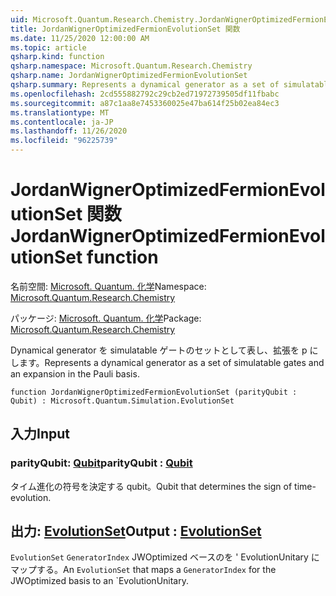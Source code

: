 ```yaml
---
uid: Microsoft.Quantum.Research.Chemistry.JordanWignerOptimizedFermionEvolutionSet
title: JordanWignerOptimizedFermionEvolutionSet 関数
ms.date: 11/25/2020 12:00:00 AM
ms.topic: article
qsharp.kind: function
qsharp.namespace: Microsoft.Quantum.Research.Chemistry
qsharp.name: JordanWignerOptimizedFermionEvolutionSet
qsharp.summary: Represents a dynamical generator as a set of simulatable gates and an expansion in the Pauli basis.
ms.openlocfilehash: 2cd555882792c29cb2ed71972739505df11fbabc
ms.sourcegitcommit: a87c1aa8e7453360025e47ba614f25b02ea84ec3
ms.translationtype: MT
ms.contentlocale: ja-JP
ms.lasthandoff: 11/26/2020
ms.locfileid: "96225739"
---
```

# <a name="jordanwigneroptimizedfermionevolutionset-function"></a><span data-ttu-id="3f3e4-102">JordanWignerOptimizedFermionEvolutionSet 関数</span><span class="sxs-lookup"><span data-stu-id="3f3e4-102">JordanWignerOptimizedFermionEvolutionSet function</span></span>

<span data-ttu-id="3f3e4-103">名前空間: [Microsoft. Quantum. 化学](xref:Microsoft.Quantum.Research.Chemistry)</span><span class="sxs-lookup"><span data-stu-id="3f3e4-103">Namespace: [Microsoft.Quantum.Research.Chemistry](xref:Microsoft.Quantum.Research.Chemistry)</span></span>

<span data-ttu-id="3f3e4-104">パッケージ: [Microsoft. Quantum. 化学](https://nuget.org/packages/Microsoft.Quantum.Research.Chemistry)</span><span class="sxs-lookup"><span data-stu-id="3f3e4-104">Package: [Microsoft.Quantum.Research.Chemistry](https://nuget.org/packages/Microsoft.Quantum.Research.Chemistry)</span></span>


<span data-ttu-id="3f3e4-105">Dynamical generator を simulatable ゲートのセットとして表し、拡張を p にします。</span><span class="sxs-lookup"><span data-stu-id="3f3e4-105">Represents a dynamical generator as a set of simulatable gates and an expansion in the Pauli basis.</span></span>

```qsharp
function JordanWignerOptimizedFermionEvolutionSet (parityQubit : Qubit) : Microsoft.Quantum.Simulation.EvolutionSet
```


## <a name="input"></a><span data-ttu-id="3f3e4-106">入力</span><span class="sxs-lookup"><span data-stu-id="3f3e4-106">Input</span></span>

### <a name="parityqubit--qubit"></a><span data-ttu-id="3f3e4-107">parityQubit: [Qubit](xref:microsoft.quantum.lang-ref.qubit)</span><span class="sxs-lookup"><span data-stu-id="3f3e4-107">parityQubit : [Qubit](xref:microsoft.quantum.lang-ref.qubit)</span></span>

<span data-ttu-id="3f3e4-108">タイム進化の符号を決定する qubit。</span><span class="sxs-lookup"><span data-stu-id="3f3e4-108">Qubit that determines the sign of time-evolution.</span></span>



## <a name="output--evolutionset"></a><span data-ttu-id="3f3e4-109">出力: [EvolutionSet](xref:Microsoft.Quantum.Simulation.EvolutionSet)</span><span class="sxs-lookup"><span data-stu-id="3f3e4-109">Output : [EvolutionSet](xref:Microsoft.Quantum.Simulation.EvolutionSet)</span></span>

<span data-ttu-id="3f3e4-110">`EvolutionSet` `GeneratorIndex` JWOptimized ベースのを ' EvolutionUnitary にマップする。</span><span class="sxs-lookup"><span data-stu-id="3f3e4-110">An `EvolutionSet` that maps a `GeneratorIndex` for the JWOptimized basis to an \`EvolutionUnitary.</span></span>